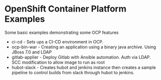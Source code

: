 # OpenShift Container Platform Examples

Some basic examples demonstrating some OCP features

* ci-cd - Sets ups a CI-CD environment in OCP.
* ocp-bin-war - Creating an application using a binary java archive. Using JBoss 7.0 and LDAP
* gitlab-applier - Deploy Gitlab with Ansible automation. Auth via LDAP. SCC modification to allow image to run as root
* hubot-slack - Creates hubot and jenkins instance then creates a sample pipeline to control builds from slack through hubot to jenkins.
